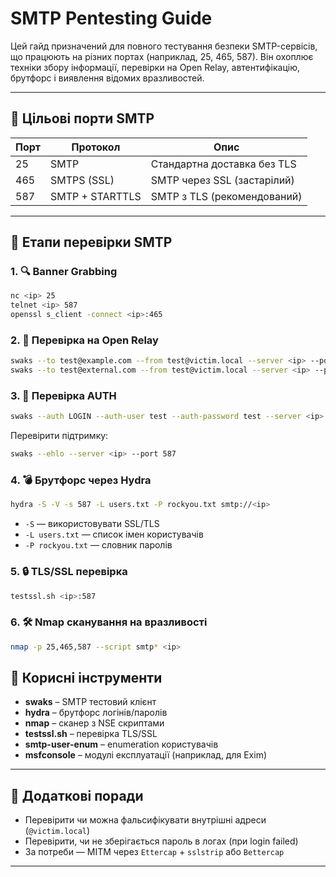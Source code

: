 # SMTP Pentesting Guide

Цей гайд призначений для повного тестування безпеки SMTP-сервісів, що працюють на різних портах (наприклад, 25, 465, 587). Він охоплює техніки збору інформації, перевірки на Open Relay, автентифікацію, брутфорс і виявлення відомих вразливостей.

---

## 🔹 Цільові порти SMTP

| Порт | Протокол         | Опис                             |
|------|------------------|----------------------------------|
| 25   | SMTP             | Стандартна доставка без TLS      |
| 465  | SMTPS (SSL)      | SMTP через SSL (застарілий)      |
| 587  | SMTP + STARTTLS  | SMTP з TLS (рекомендований)      |

---

## 🔹 Етапи перевірки SMTP

### 1. 🔍 Banner Grabbing

```bash
nc <ip> 25
telnet <ip> 587
openssl s_client -connect <ip>:465
```

### 2. 📨 Перевірка на Open Relay

```bash
swaks --to test@example.com --from test@victim.local --server <ip> --port 25
swaks --to test@external.com --from test@victim.local --server <ip> --port 587
```

### 3. 🔐 Перевірка AUTH

```bash
swaks --auth LOGIN --auth-user test --auth-password test --server <ip> --port 587
```

Перевірити підтримку:
```bash
swaks --ehlo --server <ip> --port 587
```

### 4. 💣 Брутфорс через Hydra

```bash
hydra -S -V -s 587 -L users.txt -P rockyou.txt smtp://<ip>
```

- `-S` — використовувати SSL/TLS
- `-L users.txt` — список імен користувачів
- `-P rockyou.txt` — словник паролів

### 5. 🔒 TLS/SSL перевірка

```bash
testssl.sh <ip>:587
```

### 6. 🛠️ Nmap сканування на вразливості

```bash
nmap -p 25,465,587 --script smtp* <ip>
```


## 🔹 Корисні інструменти

- **swaks** – SMTP тестовий клієнт
- **hydra** – брутфорс логінів/паролів
- **nmap** – сканер з NSE скриптами
- **testssl.sh** – перевірка TLS/SSL
- **smtp-user-enum** – enumeration користувачів
- **msfconsole** – модулі експлуатації (наприклад, для Exim)

---

## 🔹 Додаткові поради

- Перевірити чи можна фальсифікувати внутрішні адреси (`@victim.local`)
- Перевірити, чи не зберігається пароль в логах (при login failed)
- За потреби — MITM через `Ettercap` + `sslstrip` або `Bettercap`

---
